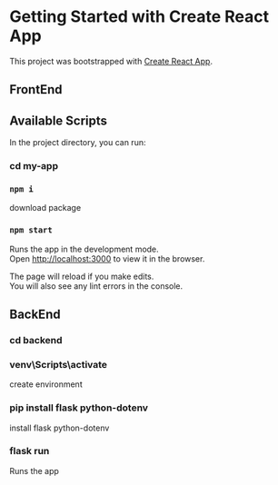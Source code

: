 # Getting Started with Create React App

This project was bootstrapped with [Create React App](https://github.com/facebook/create-react-app).
## FrontEnd
## Available Scripts

In the project directory, you can run:
### cd my-app

### `npm i`

download package
### `npm start`

Runs the app in the development mode.\
Open [http://localhost:3000](http://localhost:3000) to view it in the browser.

The page will reload if you make edits.\
You will also see any lint errors in the console.




## BackEnd

### cd backend

### venv\Scripts\activate
create environment

### pip install flask python-dotenv

install flask python-dotenv

### flask run

Runs the app



